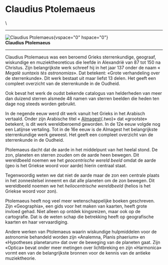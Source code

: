 # Claudius Ptolemaeus

\

  -----------------------------------------------------------------------
  ![Claudius Ptolemaeus](plaatjes/ptolemaeus.jpg){vspace="0" hspace="0"}\
  **Claudius Ptolemaeus**

  -----------------------------------------------------------------------

Claudius Ptolemaeus was een beroemd Grieks sterrenkundige, geograaf,
wiskundige en muziektheoreticus die leefde in Alexandrië van 87 tot 150
na Christus. Zijn belangrijkste werk schreef hij in het jaar 137 onder
de naam « *Megalè suntaxis tès astronomias*». Dat betekent: «Grote
verhandeling over de sterrenkunde». Dit werk bestaat uit maar liefst 13
delen. Het geeft een compleet overzicht van de sterrenkunde in de
Oudheid.

Ook bevat het werk de oudst bekende catalogus van helderheden van meer
dan duizend sterren alsmede 48 namen van sterren beelden die heden ten
dage nog steeds worden gebruikt.

In de negende eeuw werd dit werk vanuit het Grieks in het Arabisch
vertaald. Onder zijn Arabische titel « [Almagest](almagest.html){.two}»
dat «grootste» betekent, is dit werk wereldberoemd geworden. In de 12e
eeuw volgde nog een Latijnse vertaling. Tot in de 16e eeuw is de
Almagest het belangrijkste sterrenkundige werk geweest. Het geeft een
compleet overzicht van de sterrenkunde in de Oudheid.

Ptolemaeus dacht dat de aarde in het middelpunt van het heelal stond. De
zon, planeten en sterren zouden om de aarde heen bewegen. Dit
wereldbeeld noemen we het *geocentrische wereld beeld* omdat de aarde
(geo is het Griekse woord voor aarde) hierin centraal staat.

Tegenwoordig weten we dat niet de aarde maar de zon een centrale plaats
in het zonnestelsel inneemt en dat alle planeten om de zon bewegen. Dit
wereldbeeld noemen we het *heliocentrische wereldbeeld* (helios is het
Griekse woord voor zon).

Ptolemaeus heeft nog veel meer wetenschappelijke boeken geschreven. Zijn
«Geographia», een gids voor het maken van kaarten, heeft grote invloed
gehad. Niet alleen op ontdek kingsreizen, maar ook op de cartografie.
Dat is de weten schap die betrekking heeft op geografische kaarten en
haar vervaardiging.

Andere werken van Ptolemaeus waarin wiskundige hulpmiddelen voor de
astronomie behandeld worden zijn «Analemna, Planis phaerium» en
«Hypotheses planetarum» dat over de beweging van de planeten gaat. Zijn
«Optica» bevat onder meer metingen over lichtbreking en zijn «Harmonica»
vormt een van de belangrijkste bronnen voor de kennis van de antieke
muziektheorie.
